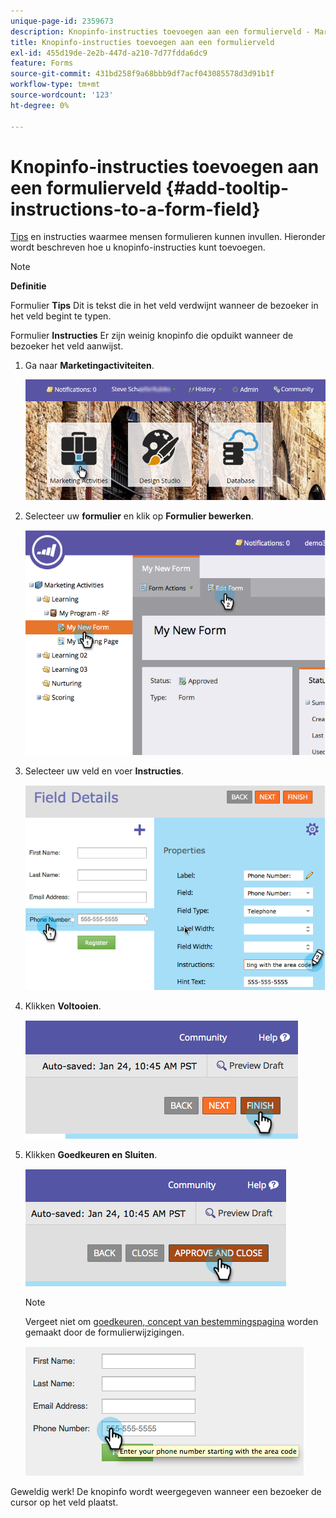 ```yaml
---
unique-page-id: 2359673
description: Knopinfo-instructies toevoegen aan een formulierveld - Marketo Docs - Productdocumentatie
title: Knopinfo-instructies toevoegen aan een formulierveld
exl-id: 455d19de-2e2b-447d-a210-7d77fdda6dc9
feature: Forms
source-git-commit: 431bd258f9a68bbb9df7acf043085578d3d91b1f
workflow-type: tm+mt
source-wordcount: '123'
ht-degree: 0%

---
```


# Knopinfo-instructies toevoegen aan een formulierveld {#add-tooltip-instructions-to-a-form-field}

[Tips](/help/marketo/product-docs/demand-generation/forms/form-fields/add-hint-text-to-a-form-field.md) en instructies waarmee mensen formulieren kunnen invullen. Hieronder wordt beschreven hoe u knopinfo-instructies kunt toevoegen.

>[!NOTE]
>
>**Definitie**
>
>Formulier **Tips** Dit is tekst die in het veld verdwijnt wanneer de bezoeker in het veld begint te typen.
>
>Formulier **Instructies** Er zijn weinig knopinfo die opduikt wanneer de bezoeker het veld aanwijst.

1. Ga naar **Marketingactiviteiten**.

   ![](assets/login-marketing-activities-6.png)

1. Selecteer uw **formulier** en klik op **Formulier bewerken**.

   ![](assets/image2014-9-15-14-3a15-3a42.png)

1. Selecteer uw veld en voer **Instructies**.

   ![](assets/image2014-9-15-14-3a15-3a49.png)

1. Klikken **Voltooien**.

   ![](assets/image2014-9-15-14-3a15-3a57.png)

1. Klikken **Goedkeuren en Sluiten**.

   ![](assets/image2014-9-15-14-3a16-3a3.png)

   >[!NOTE]
   >
   >Vergeet niet om [goedkeuren, concept van bestemmingspagina](/help/marketo/product-docs/demand-generation/landing-pages/understanding-landing-pages/approve-unapprove-or-delete-a-landing-page.md) worden gemaakt door de formulierwijzigingen.

   ![](assets/image2014-9-15-14-3a16-3a56.png)

Geweldig werk! De knopinfo wordt weergegeven wanneer een bezoeker de cursor op het veld plaatst.
